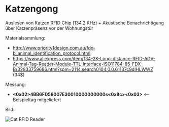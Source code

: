 # Katzengong
Auslesen von Katzen RFID Chip (134,2 KHz) + Akustische Benachrichtigung über Katzenpräsenz vor der Wohnungstür

Materialsammlung:
* http://www.priority1design.com.au/fdx-b_animal_identification_protocol.html
* https://www.aliexpress.com/item/134-2K-Long-distance-RFID-AGV-Animal-Tag-Reader-Module-TTL-Interface-ISO11784-85-FDX-B/32833759686.html?spm=2114.search0104.0.0.61137c9dIHLWWZ (34$)

Messung:
* **<0x02>4BB6FD56007E30010000000000s<0x8c><0x03>** <-- Beispieltag mitgeliefert

Bild:

![Cat RFID Reader](https://ae01.alicdn.com/kf/HTB1SkjvhEl7MKJjSZFDq6yOEpXaX.jpg)

